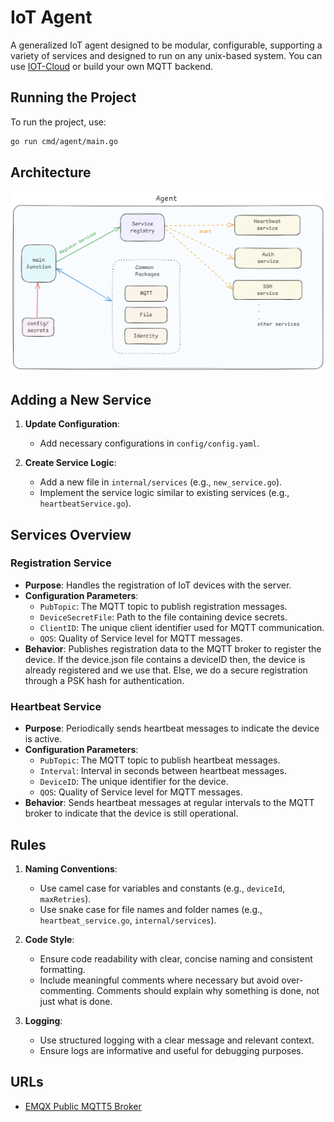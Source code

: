 # IoT Agent

A generalized IoT agent designed to be modular, configurable, supporting a variety of services and designed to run on any unix-based system. You can use [IOT-Cloud](https://github.com/BenMeehan/iot-cloud) or build your own MQTT backend.  

## Running the Project

To run the project, use:
```sh
go run cmd/agent/main.go
```

## Architecture
![arch.png](./.github/images/agent-arch.png)

## Adding a New Service

1. **Update Configuration**:
   - Add necessary configurations in `config/config.yaml`.

2. **Create Service Logic**:
   - Add a new file in `internal/services` (e.g., `new_service.go`).
   - Implement the service logic similar to existing services (e.g., `heartbeatService.go`).

## Services Overview

### Registration Service

- **Purpose**: Handles the registration of IoT devices with the server.
- **Configuration Parameters**:
  - `PubTopic`: The MQTT topic to publish registration messages.
  - `DeviceSecretFile`: Path to the file containing device secrets.
  - `ClientID`: The unique client identifier used for MQTT communication.
  - `QOS`: Quality of Service level for MQTT messages.
- **Behavior**: Publishes registration data to the MQTT broker to register the device. If the device.json file contains a deviceID then, the device is already registered and we use that. Else, we do a secure registration through a PSK hash for authentication.

### Heartbeat Service

- **Purpose**: Periodically sends heartbeat messages to indicate the device is active.
- **Configuration Parameters**:
  - `PubTopic`: The MQTT topic to publish heartbeat messages.
  - `Interval`: Interval in seconds between heartbeat messages.
  - `DeviceID`: The unique identifier for the device.
  - `QOS`: Quality of Service level for MQTT messages.
- **Behavior**: Sends heartbeat messages at regular intervals to the MQTT broker to indicate that the device is still operational.

## Rules

1. **Naming Conventions**:
   - Use camel case for variables and constants (e.g., `deviceId`, `maxRetries`).
   - Use snake case for file names and folder names (e.g., `heartbeat_service.go`, `internal/services`).

2. **Code Style**:
   - Ensure code readability with clear, concise naming and consistent formatting.
   - Include meaningful comments where necessary but avoid over-commenting. Comments should explain why something is done, not just what is done.

3. **Logging**:
   - Use structured logging with a clear message and relevant context.
   - Ensure logs are informative and useful for debugging purposes.

## URLs

- [EMQX Public MQTT5 Broker](https://www.emqx.com/en/mqtt/public-mqtt5-broker)
